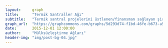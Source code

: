 ```yaml
---
layout:     graph
title:      "Termik Santraller Ağı"
subtitle:   "Termik santral projelerini üstlenen/finansman sağlayan şirketler ve bu şirketlerin diğer yatırımları"
graph_url:  "https://graphcommons.com/graphs/5d293d74-f1bd-46fe-b673-a597fcd0b21d"
date:       2015-12-01 12:00:00
author:     "Mülksüzleştirme Ağları"
header-img: "img/post-bg-04.jpg"
---
```

